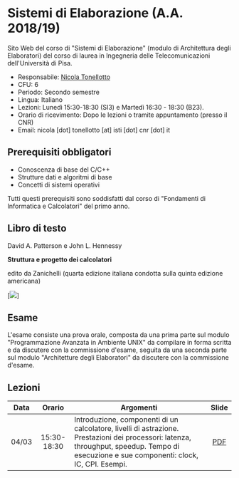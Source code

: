 # Sistemi di Elaborazione (A.A. 2018/19)

Sito Web del corso di "Sistemi di Elaborazione" (modulo di Architettura degli Elaboratori) del corso di laurea in Ingegneria delle Telecomunicazioni dell'Università di Pisa.

* Responsabile: [Nicola Tonellotto](http://pomino.isti.cnr.it/~khast/)
* CFU: 6
* Periodo: Secondo semestre
* Lingua: Italiano
* Lezioni: Lunedì 15:30-18:30 (SI3) e Martedì 16:30 - 18:30 (B23).
* Orario di ricevimento: Dopo le lezioni o tramite appuntamento (presso il CNR)
* Email: nicola [dot] tonellotto [at] isti [dot] cnr [dot] it

## Prerequisiti obbligatori

* Conoscenza di base del C/C++
* Strutture dati e algoritmi di base
* Concetti di sistemi operativi

Tutti questi prerequisiti sono soddisfatti dal corso di "Fondamenti di Informatica e Calcolatori" del primo anno.

## Libro di testo

David A. Patterson e John L. Hennessy

**Struttura e progetto dei calcolatori**

edito da Zanichelli (quarta edizione italiana condotta sulla quinta edizione americana)

[<img src="https://staticmy.zanichelli.it/catalogo/assets/small/m40001.9788808352026.jpg">]

## Esame

L'esame consiste una prova orale, composta da una prima parte sul modulo "Programmazione Avanzata in Ambiente UNIX" da compilare in forma scritta e da discutere con la commissione d'esame, seguita da una seconda parte sul modulo "Architetture degli Elaboratori" da discutere con la commissione d'esame.

## Lezioni

|Data|Orario|Argomenti|Slide|
|:--:|:---------:|------|:----:|
|04/03|15:30-18:30|Introduzione, componenti di un calcolatore, livelli di astrazione. Prestazioni dei processori: latenza, throughput, speedup. Tempo di esecuzione e sue componenti: clock, IC, CPI. Esempi.|[PDF](slides/capitolo1.pdf)
